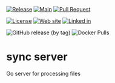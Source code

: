 [![Release](https://img.shields.io/badge/Release-v0.0.1_alpha-yellow)](https://github.com/takecontrolsoft/sync_server/releases/tag/v0.0.1-alpha)
[![Main](https://github.com/takecontrolsoft/sync_server/actions/workflows/main.yml/badge.svg)](https://github.com/takecontrolsoft/sync_server/actions/workflows/main.yml)
[![Pull Request](https://github.com/takecontrolsoft/sync_server/actions/workflows/pull_request.yml/badge.svg)](https://github.com/takecontrolsoft/sync_server/actions/workflows/pull_request.yml)

[![License](https://img.shields.io/badge/License-Apache-purple)](https://www.apache.org/licenses/LICENSE-2.0)
[![Web site](https://img.shields.io/badge/Web_site-takecontrolsoft.eu-pink)](https://takecontrolsoft.eu/)
[![Linked in](https://img.shields.io/badge/Linked_In-take_control_si-blue)](https://www.linkedin.com/company/take-control-si/)

![GitHub release (by tag)](https://img.shields.io/github/downloads/takecontrolsoft/sync_server/v0.0.1-alpha/total)
![Docker Pulls](https://img.shields.io/docker/pulls/takecontrolorg/sync_server)

# sync server
Go server for processing files

